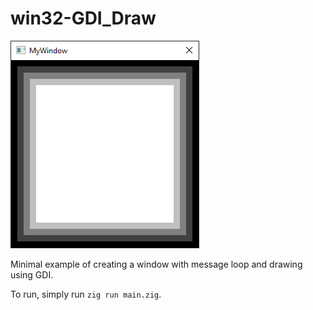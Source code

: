 # win32-GDI_Draw

![](win.png)

Minimal example of creating a window with message loop and drawing using GDI.

To run, simply run `zig run main.zig`.